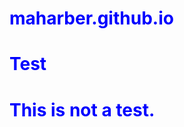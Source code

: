 <!DOCTYPE html>
# maharber.github.io
# Test

<head>
  <style>
    h1 {
      color: blue;
    }
  </style>
</head>

<body>
  <h1>This is not a test.</h1>
</body>
